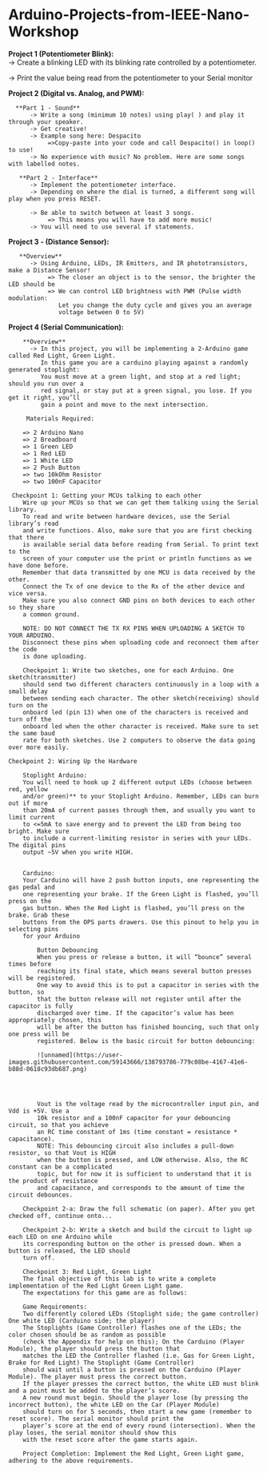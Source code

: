 # Arduino-Projects-from-IEEE-Nano-Workshop

**Project 1 (Potentiometer Blink):**  
 -> Create a blinking LED with its blinking rate controlled by a potentiometer. 
 
 -> Print the value being read from the potentiometer to your Serial monitor
 
**Project 2 (Digital vs. Analog, and PWM):**  
      
      **Part 1 - Sound**
          -> Write a song (minimum 10 notes) using play( ) and play it through your speaker.
          -> Get creative!
          -> Example song here: Despacito
               =>Copy-paste into your code and call Despacito() in loop() to use!
          -> No experience with music? No problem. Here are some songs with labelled notes.
     
       **Part 2 - Interface**
          -> Implement the potentiometer interface.
          -> Depending on where the dial is turned, a different song will play when you press RESET.

          -> Be able to switch between at least 3 songs.
               => This means you will have to add more music!
          -> You will need to use several if statements.
 **Project 3 - (Distance Sensor):** 
  
       **Overview**
          -> Using Arduino, LEDs, IR Emitters, and IR phototransistors, make a Distance Sensor!
               => The closer an object is to the sensor, the brighter the LED should be
               => We can control LED brightness with PWM (Pulse width modulation: 
                  Let you change the duty cycle and gives you an average 
                  voltage between 0 to 5V)
       
 

 
**Project 4 (Serial Communication):**  

        **Overview**
          -> In this project, you will be implementing a 2-Arduino game called Red Light, Green Light. 
             In this game you are a carduino playing against a randomly generated stoplight: 
             You must move at a green light, and stop at a red light; should you run over a 
             red signal, or stay put at a green signal, you lose. If you get it right, you’ll 
             gain a point and move to the next intersection.
             
         Materials Required:
	      
		=> 2 Arduino Nano
		=> 2 Breadboard
		=> 1 Green LED
		=> 1 Red LED
		=> 1 White LED
		=> 2 Push Button
		=> two 10kOhm Resistor
		=> two 100nF Capacitor
	   
	 Checkpoint 1: Getting your MCUs talking to each other	
		Wire up your MCUs so that we can get them talking using the Serial library. 
		To read and write between hardware devices, use the Serial library’s read 
		and write functions. Also, make sure that you are first checking that there 
		is available serial data before reading from Serial. To print text to the
		screen of your computer use the print or println functions as we have done before.
		Remember that data transmitted by one MCU is data received by the other. 
		Connect the Tx of one device to the Rx of the other device and vice versa.
		Make sure you also connect GND pins on both devices to each other so they share
		a common ground. 
		
		NOTE: DO NOT CONNECT THE TX RX PINS WHEN UPLOADING A SKETCH TO YOUR ARDUINO. 
		Disconnect these pins when uploading code and reconnect them after the code 
		is done uploading.

		Checkpoint 1: Write two sketches, one for each Arduino. One sketch(transmitter) 
		should send two different characters continuously in a loop with a small delay 
		between sending each character. The other sketch(receiving) should turn on the
		onboard led (pin 13) when one of the characters is received and turn off the 
		onboard led when the other character is received. Make sure to set the same baud 
		rate for both sketches. Use 2 computers to observe the data going over more easily.

	Checkpoint 2: Wiring Up the Hardware

		Stoplight Arduino: 
		You will need to hook up 2 different output LEDs (choose between red, yellow 
		and/or green)** to your Stoplight Arduino. Remember, LEDs can burn out if more 
		than 20mA of current passes through them, and usually you want to limit current 
		to <=5mA to save energy and to prevent the LED from being too bright. Make sure 
		to include a current-limiting resistor in series with your LEDs. The digital pins 
		output ~5V when you write HIGH.


		Carduino: 
		Your Carduino will have 2 push button inputs, one representing the gas pedal and 
		one representing your brake. If the Green Light is flashed, you’ll press on the 
		gas button. When the Red Light is flashed, you’ll press on the brake. Grab these
		buttons from the OPS parts drawers. Use this pinout to help you in selecting pins 
		for your Arduino

			Button Debouncing
			When you press or release a button, it will “bounce” several times before 
			reaching its final state, which means several button presses will be registered.
			One way to avoid this is to put a capacitor in series with the button, so 
			that the button release will not register until after the capacitor is fully 
			discharged over time. If the capacitor’s value has been appropriately chosen, this
			will be after the button has finished bouncing, such that only one press will be 
			registered. Below is the basic circuit for button debouncing:
			
			![unnamed](https://user-images.githubusercontent.com/59143666/138793786-779c08be-4167-41e6-b88d-0618c93db687.png)

			
			

			Vout is the voltage read by the microcontroller input pin, and Vdd is +5V. Use a 
			10k resistor and a 100nF capacitor for your debouncing circuit, so that you achieve
			an RC time constant of 1ms (time constant = resistance * capacitance).
			NOTE: This debouncing circuit also includes a pull-down resistor, so that Vout is HIGH
			when the button is pressed, and LOW otherwise. Also, the RC constant can be a complicated
			topic, but for now it is sufficient to understand that it is the product of resistance 
			and capacitance, and corresponds to the amount of time the circuit debounces. 
			
		Checkpoint 2-a: Draw the full schematic (on paper). After you get checked off, continue onto...
		
		Checkpoint 2-b: Write a sketch and build the circuit to light up each LED on one Arduino while
		its corresponding button on the other is pressed down. When a button is released, the LED should 
		turn off.

		Checkpoint 3: Red Light, Green Light
		The final objective of this lab is to write a complete implementation of the Red Light Green Light game.
		The expectations for this game are as follows:

		Game Requirements:
		Two differently colored LEDs (Stoplight side; the game controller) One white LED (Carduino side; the player)
		The Stoplights (Game Controller) flashes one of the LEDs; the color chosen should be as random as possible 
		(check the Appendix for help on this); On the Carduino (Player Module), the player should press the button that 
		matches the LED the Controller flashed (i.e. Gas for Green Light, Brake for Red Light) The Stoplight (Game Controller) 
		should wait until a button is pressed on the Carduino (Player Module). The player must press the correct button. 
		If the player presses the correct button, the white LED must blink and a point must be added to the player’s score. 
		A new round must begin. Should the player lose (by pressing the incorrect button), the white LED on the Car (Player Module) 
		should turn on for 5 seconds, then start a new game (remember to reset score). The serial monitor should print the 
		player’s score at the end of every round (intersection). When the play loses, the serial monitor should show this 
		with the reset score after the game starts again.

		Project Completion: Implement the Red Light, Green Light game, adhering to the above requirements.
 
 
